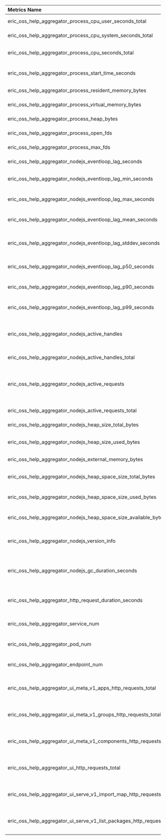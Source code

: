 <!-- markdownlint-disable MD025 -->

|Metrics Name|Description|Type|Status|Category|Labels|
|:---|:---|:---|:---|:---|:---|
|eric_oss_help_aggregator_process_cpu_user_seconds_total|Total user CPU time spent in seconds.|counter|stable|Use|app|
|eric_oss_help_aggregator_process_cpu_system_seconds_total|Total system CPU time spent in seconds.|counter|stable|Use|app|
|eric_oss_help_aggregator_process_cpu_seconds_total|Total user and system CPU time spent in seconds.|counter|stable|Use|app|
|eric_oss_help_aggregator_process_start_time_seconds|Start time of the process since unix epoch in seconds.|gauge|stable|Use|app|
|eric_oss_help_aggregator_process_resident_memory_bytes|Resident memory size in bytes.|gauge|stable|Use|app|
|eric_oss_help_aggregator_process_virtual_memory_bytes|Virtual memory size in bytes.|gauge|stable|Use|app|
|eric_oss_help_aggregator_process_heap_bytes|Process heap size in bytes.|gauge|stable|Use|app|
|eric_oss_help_aggregator_process_open_fds|Number of open file descriptors.|gauge|stable|Use|app|
|eric_oss_help_aggregator_process_max_fds|Maximum number of open file descriptors.|gauge|stable|USe|app|
|eric_oss_help_aggregator_nodejs_eventloop_lag_seconds|Lag of event loop in seconds.|gauge|stable|uSe|app|
|eric_oss_help_aggregator_nodejs_eventloop_lag_min_seconds|The minimum recorded event loop delay.|gauge|stable|uSe|app|
|eric_oss_help_aggregator_nodejs_eventloop_lag_max_seconds|The maximum recorded event loop delay.|gauge|stable|uSe|app|
|eric_oss_help_aggregator_nodejs_eventloop_lag_mean_seconds|The mean of the recorded event loop delays.|gauge|stable|uSe|app|
|eric_oss_help_aggregator_nodejs_eventloop_lag_stddev_seconds|The standard deviation of the recorded event loop delays.|gauge|stable|uSe|app|
|eric_oss_help_aggregator_nodejs_eventloop_lag_p50_seconds|The 50th percentile of the recorded event loop delays.|gauge|stable|uSe|app|
|eric_oss_help_aggregator_nodejs_eventloop_lag_p90_seconds|The 90th percentile of the recorded event loop delays.|gauge|stable|uSe|app|
|eric_oss_help_aggregator_nodejs_eventloop_lag_p99_seconds|The 99th percentile of the recorded event loop delays.|gauge|stable|uSe|app|
|eric_oss_help_aggregator_nodejs_active_handles|Number of active libuv handles grouped by handle type. Every handle type is C++ class name.|gauge|stable|Use|type, app|
|eric_oss_help_aggregator_nodejs_active_handles_total|Total number of active handles.|gauge|stable|Use|app|
|eric_oss_help_aggregator_nodejs_active_requests|Number of active libuv requests grouped by request type. Every request type is C++ class name.|gauge|stable|Red||
|eric_oss_help_aggregator_nodejs_active_requests_total|Total number of active requests.|gauge|stable|Red|app|
|eric_oss_help_aggregator_nodejs_heap_size_total_bytes|Process heap size from Node.js in bytes.|gauge|stable|Use|app|
|eric_oss_help_aggregator_nodejs_heap_size_used_bytes|Process heap size used from Node.js in bytes.|gauge|stable|Use|app|
|eric_oss_help_aggregator_nodejs_external_memory_bytes|Node.js external memory size in bytes.|gauge|stable|uSe|app|
|eric_oss_help_aggregator_nodejs_heap_space_size_total_bytes|Process heap space size total from Node.js in bytes.|gauge|stable|Use|space, app|
|eric_oss_help_aggregator_nodejs_heap_space_size_used_bytes|Process heap space size used from Node.js in bytes.|gauge|stable|Use|space, app|
|eric_oss_help_aggregator_nodejs_heap_space_size_available_bytes|Process heap space size available from Node.js in bytes.|gauge|stable|Use|space, app|
|eric_oss_help_aggregator_nodejs_version_info|Node.js version info.|gauge|stable||version, major, minor, patch, app|
|eric_oss_help_aggregator_nodejs_gc_duration_seconds|Garbage collection duration by kind, one of major, minor, incremental or weakcb.|histogram|stable|USE|le, kind, app|
|eric_oss_help_aggregator_http_request_duration_seconds|duration histogram of http responses labeled with: status_code|histogram|stable|reD|le, status_code, app|
|eric_oss_help_aggregator_service_num|Total amount of Help Aggregator resources of service type|gauge|stable|Use|app|
|eric_oss_help_aggregator_pod_num|Total amount of Help Aggregator resources of pod type|gauge|stable|Use|app|
|eric_oss_help_aggregator_endpoint_num|Total amount of Help Aggregator resources of endpoint type|gauge|stable|Use|app|
|eric_oss_help_aggregator_ui_meta_v1_apps_http_requests_total|Amount of requests to the "/ui-meta/v1/apps" API|counter|stable|Red|protocol, endpoint, method, code, app|
|eric_oss_help_aggregator_ui_meta_v1_groups_http_requests_total|Amount of requests to the "/ui-meta/v1/groups" API|counter|stable|Red|protocol, endpoint, method, code, app|
|eric_oss_help_aggregator_ui_meta_v1_components_http_requests_total|Amount of requests to the "/ui-meta/v1/components" API|counter|stable|Red|protocol, endpoint, method, code, app|
|eric_oss_help_aggregator_ui_http_requests_total|Amount of requests to the "/ui" API|counter|stable|Red|protocol, endpoint, method, code, app|
|eric_oss_help_aggregator_ui_serve_v1_import_map_http_requests_total|Amount of requests to the "/ui-serve/v1/import-map" API|counter|stable|Red|protocol, endpoint, method, code, app|
|eric_oss_help_aggregator_ui_serve_v1_list_packages_http_requests_total|Amount of requests to the "/ui-serve/v1/list-packages" API|counter|stable|Red|protocol, endpoint, method, code, app|
